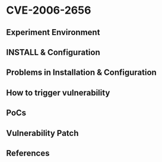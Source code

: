 # CVE-2006-2656

## Experiment Environment

## INSTALL & Configuration

## Problems in Installation & Configuration

## How to trigger vulnerability

## PoCs

## Vulnerability Patch

## References
